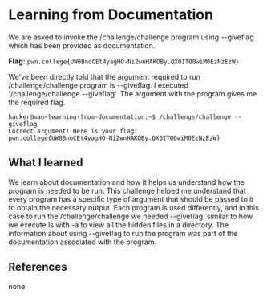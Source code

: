 # Learning from Documentation

We are asked to invoke the /challenge/challenge program using --giveflag which has been provided as documentation.

**Flag:** `pwn.college{UW0BnoCEt4yagHO-Ni2wnHAKOBy.QX0ITO0wiM0EzNzEzW}`

We've been directly told that the argument required to run /challenge/challenge program is --giveflag. I executed '/challenge/challenge --giveflag'. The argument with the program gives me the required flag.
```
hacker@man~learning-from-documentation:~$ /challenge/challenge --giveflag
Correct argument! Here is your flag:
pwn.college{UW0BnoCEt4yagHO-Ni2wnHAKOBy.QX0ITO0wiM0EzNzEzW}
```

## What I learned

We learn about documentation and how it helps us understand how the program is needed to be run. This challenge helped me understand that every program has a specific type of argument that should be passed to it to obtain the necessary output. Each program is used differently, and in this case to run the /challenge/challenge we needed --giveflag, similar to how we execute ls with -a to view all the hidden files in a directory. The information about using --giveflag to run the program was part of the documentation associated with the program.

## References

none

